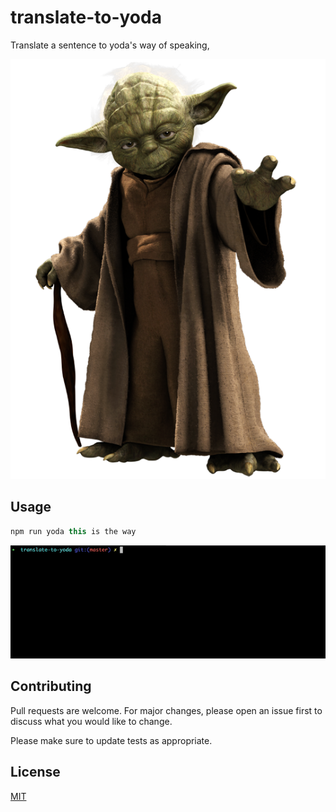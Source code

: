 # translate-to-yoda

Translate a sentence to yoda's way of speaking,

![](images/yoda.png)

## Usage

```javascript
npm run yoda this is the way
```

![](images/yoda.gif)

## Contributing
Pull requests are welcome. For major changes, please open an issue first to discuss what you would like to change.

Please make sure to update tests as appropriate.

## License
[MIT](https://choosealicense.com/licenses/mit/)
